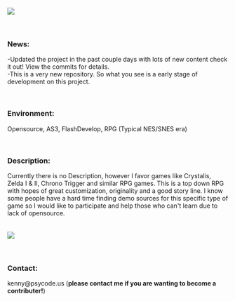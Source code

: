 <br/><br/><br/><img src="http://www.legitcode.com/title.png"><br/><br/><br/>
<h3>News:</h3>
<p>
-Updated the project in the past couple days with lots of new content check it out! View the commits for details.
<br/>-This is a very new repository. So what you see is a early stage of development on this project. 
</p><br/>
<h3><bold>Environment: </h3></bold>
<p>Opensource, AS3, FlashDevelop, RPG (Typical NES/SNES era)</p>
<br>
<h3><bold>Description: </h3><p>Currently there is no Description, however I favor games like Crystalis, Zelda I & II, Chrono Trigger and similar RPG games. This is a top down RPG with hopes of great customization, originality and a good story line. I know some people have a hard time finding demo sources for this specific type of game so I would like to participate and help those who can't learn due to lack of opensource. </bold></h2>
<br/><br/><br/>

<img src="http://www.legitcode.com/seraphic.png" />
<br/>
<br/>
<br/>
<h3><bold>Contact: </bold></h3> 
<p>kenny@psycode.us (<b>please contact me if you are wanting to become a contributer!</b>)</p>
<br/>
<br/>
<br/>
